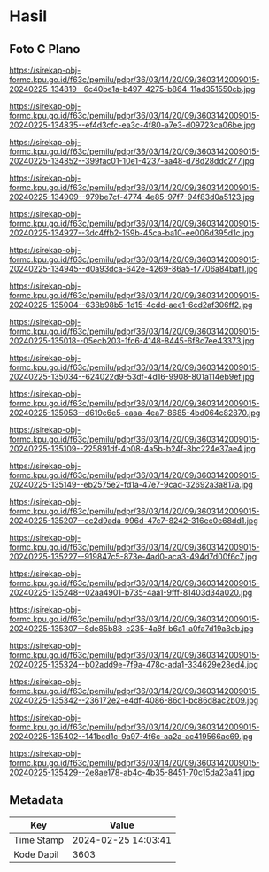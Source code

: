 # Hasil

## Foto C Plano

https://sirekap-obj-formc.kpu.go.id/f63c/pemilu/pdpr/36/03/14/20/09/3603142009015-20240225-134819--6c40be1a-b497-4275-b864-11ad351550cb.jpg

https://sirekap-obj-formc.kpu.go.id/f63c/pemilu/pdpr/36/03/14/20/09/3603142009015-20240225-134835--ef4d3cfc-ea3c-4f80-a7e3-d09723ca06be.jpg

https://sirekap-obj-formc.kpu.go.id/f63c/pemilu/pdpr/36/03/14/20/09/3603142009015-20240225-134852--399fac01-10e1-4237-aa48-d78d28ddc277.jpg

https://sirekap-obj-formc.kpu.go.id/f63c/pemilu/pdpr/36/03/14/20/09/3603142009015-20240225-134909--979be7cf-4774-4e85-97f7-94f83d0a5123.jpg

https://sirekap-obj-formc.kpu.go.id/f63c/pemilu/pdpr/36/03/14/20/09/3603142009015-20240225-134927--3dc4ffb2-159b-45ca-ba10-ee006d395d1c.jpg

https://sirekap-obj-formc.kpu.go.id/f63c/pemilu/pdpr/36/03/14/20/09/3603142009015-20240225-134945--d0a93dca-642e-4269-86a5-f7706a84baf1.jpg

https://sirekap-obj-formc.kpu.go.id/f63c/pemilu/pdpr/36/03/14/20/09/3603142009015-20240225-135004--638b98b5-1d15-4cdd-aee1-6cd2af306ff2.jpg

https://sirekap-obj-formc.kpu.go.id/f63c/pemilu/pdpr/36/03/14/20/09/3603142009015-20240225-135018--05ecb203-1fc6-4148-8445-6f8c7ee43373.jpg

https://sirekap-obj-formc.kpu.go.id/f63c/pemilu/pdpr/36/03/14/20/09/3603142009015-20240225-135034--624022d9-53df-4d16-9908-801a114eb9ef.jpg

https://sirekap-obj-formc.kpu.go.id/f63c/pemilu/pdpr/36/03/14/20/09/3603142009015-20240225-135053--d619c6e5-eaaa-4ea7-8685-4bd064c82870.jpg

https://sirekap-obj-formc.kpu.go.id/f63c/pemilu/pdpr/36/03/14/20/09/3603142009015-20240225-135109--225891df-4b08-4a5b-b24f-8bc224e37ae4.jpg

https://sirekap-obj-formc.kpu.go.id/f63c/pemilu/pdpr/36/03/14/20/09/3603142009015-20240225-135149--eb2575e2-fd1a-47e7-9cad-32692a3a817a.jpg

https://sirekap-obj-formc.kpu.go.id/f63c/pemilu/pdpr/36/03/14/20/09/3603142009015-20240225-135207--cc2d9ada-996d-47c7-8242-316ec0c68dd1.jpg

https://sirekap-obj-formc.kpu.go.id/f63c/pemilu/pdpr/36/03/14/20/09/3603142009015-20240225-135227--919847c5-873e-4ad0-aca3-494d7d00f6c7.jpg

https://sirekap-obj-formc.kpu.go.id/f63c/pemilu/pdpr/36/03/14/20/09/3603142009015-20240225-135248--02aa4901-b735-4aa1-9fff-81403d34a020.jpg

https://sirekap-obj-formc.kpu.go.id/f63c/pemilu/pdpr/36/03/14/20/09/3603142009015-20240225-135307--8de85b88-c235-4a8f-b6a1-a0fa7d19a8eb.jpg

https://sirekap-obj-formc.kpu.go.id/f63c/pemilu/pdpr/36/03/14/20/09/3603142009015-20240225-135324--b02add9e-7f9a-478c-ada1-334629e28ed4.jpg

https://sirekap-obj-formc.kpu.go.id/f63c/pemilu/pdpr/36/03/14/20/09/3603142009015-20240225-135342--236172e2-e4df-4086-86d1-bc86d8ac2b09.jpg

https://sirekap-obj-formc.kpu.go.id/f63c/pemilu/pdpr/36/03/14/20/09/3603142009015-20240225-135402--141bcd1c-9a97-4f6c-aa2a-ac419566ac69.jpg

https://sirekap-obj-formc.kpu.go.id/f63c/pemilu/pdpr/36/03/14/20/09/3603142009015-20240225-135429--2e8ae178-ab4c-4b35-8451-70c15da23a41.jpg


## Metadata

| Key        | Value               |
| ---------- | ------------------- |
| Time Stamp | 2024-02-25 14:03:41 |
| Kode Dapil | 3603                |



